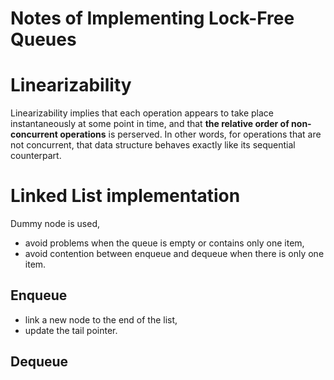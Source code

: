 # Notes of Implementing Lock-Free Queues

# Linearizability

Linearizability implies that each operation appears to take place instantaneously at some point in time, and that **the relative order of non-concurrent operations** is perserved. In other words, for operations that are not concurrent, that data structure behaves exactly like its sequential counterpart.

# Linked List implementation

Dummy node is used,

* avoid problems when the queue is empty or contains only one item,
* avoid contention between enqueue and dequeue when there is only one item.

## Enqueue

* link a new node to the end of the list,
* update the tail pointer.

## Dequeue